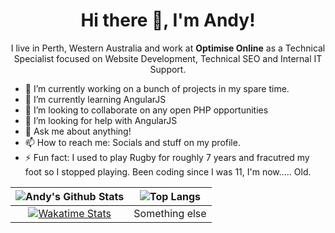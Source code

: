 <h1 align='center'> Hi there 👋, I'm Andy!</h1>

<p align='center'>
  I live in Perth, Western Australia and work at <strong>Optimise Online</strong> as a Technical Specialist focused on Website Development, Technical SEO and Internal IT Support.
</p>

- 🔭 I’m currently working on a bunch of projects in my spare time.
- 🌱 I’m currently learning AngularJS
- 👯 I’m looking to collaborate on any open PHP opportunities
- 🤔 I’m looking for help with AngularJS
- 💬 Ask me about anything!
- 📫 How to reach me: Socials and stuff on my profile.
- ⚡ Fun fact: I used to play Rugby for roughly 7 years and fracutred my foot so I stopped playing. Been coding since I was 11, I'm now..... Old.

|![Andy's Github Stats](https://githubstats-git-main-imandings.vercel.app/api?username=imandings&count_private=true&show_icons=true&theme=dracula&include_all_commits=true)|![Top Langs](https://githubstats-git-main-imandings.vercel.app/api/top-langs/?username=imandings&layout=compact&theme=dracula&langs_count=8)|
|:-:|:-:|
|[![Wakatime Stats](https://githubstats-git-main-imandings.vercel.app/api/wakatime?username=imandings&theme=dracula)](https://github.com/anuraghazra/github-readme-stats)|Something else|

